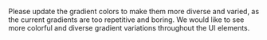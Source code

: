 Please update the gradient colors to make them more diverse and varied, as the current gradients are too repetitive and boring. We would like to see more colorful and diverse gradient variations throughout the UI elements.